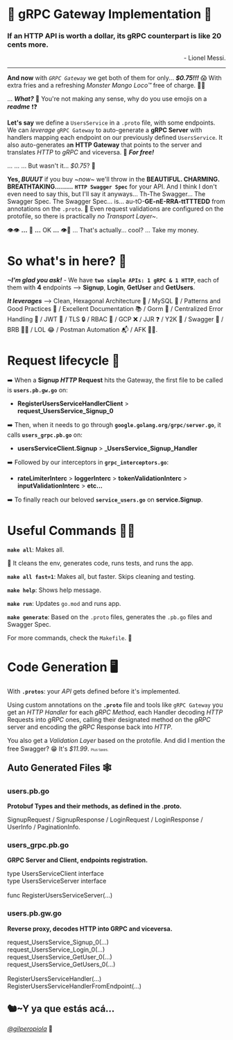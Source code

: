 # 🐉 gRPC Gateway Implementation 🐉

### **If an HTTP API is worth a dollar, its gRPC counterpart is like 20 cents more**.
<div style="text-align: right; margin-top: -4px">- Lionel Messi. </div>

---
**And now** with _`GRPC Gateway`_ we get both of them for only... _**$0.75!!!**_ 😱 With extra fries and a refreshing _Monster Mango Loco™_ free of charge. 🍟🥤 

... _**What?**_ 🤨 You're not making any sense, why do you use emojis on a _**readme**_ ❗❓ 

**Let's say** we define a `UsersService` in a `.proto` file, with some endpoints. We can _leverage_ `gRPC Gateway` to auto-generate a **gRPC Server** with handlers mapping each endpoint on our previously defined `UsersService`. It also auto-generates a**n** **HTTP Gateway** that points to the server and translates _HTTP_ to _gRPC_ and viceversa. 🤯 _**For free!**_

... ... ... But wasn't it... _$0.75_? 🤔

**Yes, _BUUUT_** if you buy _~now~_ we'll throw in the **BEAUTIFUL. CHARMING. BREATHTAKING.........** **`HTTP Swagger Spec`** for your API. And I think I don't even need to say this, but I'll say it anyways... Th-The Swagger... The Swagger Spec. The Swagger Spec... is... au-tO-**GE-nE-RRA-ttTTTEDD** from annotations on the `.proto`. 🎉 Even request validations are configured on the protofile, so there is practically _no Transport Layer~_.

  ️️👁️👁️  **...** 🤔 **...** OK **...** 👁️🤔 ... That's actually... cool? ... Take my money.


# So what's in here? 👀

_**~I'm glad you ask!**_ - We have **`two simple APIs: 1 gRPC & 1 HTTP`**, each of them with **4** endpoints --> **Signup**, **Login**, **GetUser** and **GetUsers**.

**_It leverages_** --> Clean, Hexagonal Architecture 🔷 / MySQL 🐬 / Patterns and Good Practices 📐 / Excellent Documentation 📚 / Gorm 🌱 / Centralized Error Handling 🎯 / JWT 🔑 / TLS 🔒 / RBAC 👑 / GCP ❌ / JJR ❓ / Y2K 🤔 / Swagger 📜 / BRB 🤦‍♂️ / LOL 😂 / Postman Automation 📬 / AFK 🏃‍♀️.

# Request lifecycle 🔄

➡️ When a **Signup _HTTP_ Request** hits the Gateway, the first file to be called is **`users.pb.gw.go`** on:

* **RegisterUsersServiceHandlerClient** > **request_UsersService_Signup_0**

➡️ Then, when it needs to go through **`google.golang.org/grpc/server.go`**, it calls **`users_grpc.pb.go`** on:

* **usersServiceClient.Signup** > **_UsersService_Signup_Handler**

➡️ Followed by our interceptors in **`grpc_interceptors.go`**:

* **rateLimiterInterc** > **loggerInterc** > **tokenValidationInterc** > **inputValidationInterc** > **etc...**

➡️ To finally reach our beloved **`service_users.go`** on **service.Signup**.

# Useful Commands ✍🏼

**`make all`**: Makes all.

🤪 It cleans the env, generates code, runs tests, and runs the app.

**`make all fast=1`**: Makes all, but faster. Skips cleaning and testing.

**`make help`**: Shows help message. 

**`make run`**: Updates `go.mod` and runs app.

**`make generate`**: Based on the `.proto` files, generates the `.pb.go` files and Swagger Spec.

For more commands, check the `Makefile`. 🌈

# Code Generation 🖥️

With **`.protos`**: your _API_ gets defined before it's implemented. 

Using custom annotations on the **`.proto`** file and tools like `gRPC Gateway` you get an _HTTP Handler_ for each _gRPC Method_, each Handler decoding _HTTP_ Requests into _gRPC_ ones, calling their designated method on the _gRPC_ server and encoding the _gRPC_ Response back into _HTTP_.

<div style="margin-bottom: -16px">
You also get a <i>Validation Layer</i> based on the protofile. And did I mention the free Swagger? 😁 It's <i>$11.99</i>.
 <p style="display: inline-block;font-size:8px">Plus taxes.</p>
</div>

## Auto Generated Files 🕸

### **users.pb.go**
**Protobuf Types and their methods, as defined in the .proto.**

SignupRequest / SignupResponse / LoginRequest / LoginResponse / UserInfo / PaginationInfo. 

### **users_grpc.pb.go**

**GRPC Server and Client, endpoints registration.**

<div>type UsersServiceClient interface</div>
<div>type UsersServiceServer interface</div>

<div style='margin-top: 16px'>func RegisterUsersServiceServer(...)</div>

### **users.pb.gw.go**
**Reverse proxy, decodes HTTP into GRPC and viceversa.**

<div>request_UsersService_Signup_0(...)</div>
<div>request_UsersService_Login_0(...)</div>
<div>request_UsersService_GetUser_0(...)</div>
<div>request_UsersService_GetUsers_0(...)</div>

<div style='margin-top: 16px'>RegisterUsersServiceHandler(...)</div>
<div>RegisterUsersServiceHandlerFromEndpoint(...)</div>


## 🐿~Y ya que estás acá...
 [_@gilperopiola_](https://www.instagram.com/gilperopiola/) 🚀